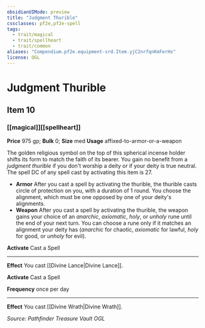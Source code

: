 ```yaml
---
obsidianUIMode: preview
title: "Judgment Thurible"
cssclasses: pf2e,pf2e-spell
tags:
  - trait/magical
  - trait/spellheart
  - trait/common
aliases: "Compendium.pf2e.equipment-srd.Item.yjC2nrfqnKmFerHs"
license: OGL
---
```

# Judgment Thurible
## Item 10
### [[magical]][[spellheart]]


**Price** 975 gp; 
**Bulk** 0; **Size** med
**Usage** affixed-to-armor-or-a-weapon

The golden religious symbol on the top of this spherical incense holder shifts its form to match the faith of its bearer. You gain no benefit from a _judgment thurible_ if you don't worship a deity or if your deity is true neutral. The spell DC of any spell cast by activating this item is 27.

*   **Armor** After you cast a spell by activating the thurible, the thurible casts circle of protection on you, with a duration of 1 round. You choose the alignment, which must be one opposed by one of your deity's alignments.
*   **Weapon** After you cast a spell by activating the thurible, the weapon gains your choice of an _anarchic_, _axiomatic_, _holy_, or _unholy_ rune until the end of your next turn. You can choose a rune only if it matches an alignment your deity has (_anarchic_ for chaotic, _axiomatic_ for lawful, _holy_ for good, or _unholy_ for evil).

**Activate** Cast a Spell

* * *

**Effect** You cast [[Divine Lance|Divine Lance]].

**Activate** Cast a Spell

**Frequency** once per day

* * *

**Effect** You cast [[Divine Wrath|Divine Wrath]].

*Source: Pathfinder Treasure Vault*
*OGL*